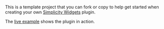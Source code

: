 This is a template project that you can fork or copy to help get started when creating your own
[Simplicity Widgets](http://simplicitywidgets.org) plugin.

The [live example](http://t11e.github.com/simplicity-template-plugin) shows
the plugin in action.
